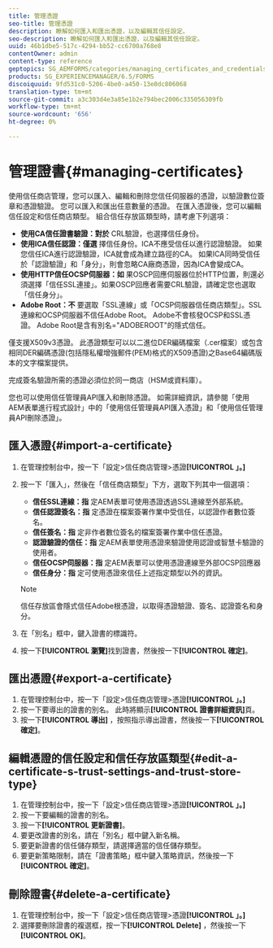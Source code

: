 ```yaml
---
title: 管理憑證
seo-title: 管理憑證
description: 瞭解如何匯入和匯出憑證，以及編輯其信任設定。
seo-description: 瞭解如何匯入和匯出憑證，以及編輯其信任設定。
uuid: 46b1dbe5-517c-4294-bb52-cc6700a768e8
contentOwner: admin
content-type: reference
geptopics: SG_AEMFORMS/categories/managing_certificates_and_credentials
products: SG_EXPERIENCEMANAGER/6.5/FORMS
discoiquuid: 9fd531c0-5206-4be0-a450-13e0dc806068
translation-type: tm+mt
source-git-commit: a3c303d4e3a85e1b2e794bec2006c335056309fb
workflow-type: tm+mt
source-wordcount: '656'
ht-degree: 0%

---
```



# 管理證書{#managing-certificates}

使用信任商店管理，您可以匯入、編輯和刪除您信任伺服器的憑證，以驗證數位簽章和憑證驗證。 您可以匯入和匯出任意數量的憑證。 在匯入憑證後，您可以編輯信任設定和信任商店類型。 組合信任存放區類型時，請考慮下列選項：

* **使用CA信任證書驗證：對於** CRL驗證，也選擇信任身份。
* **使用ICA信任認證：僅選** 擇信任身份。ICA不應受信任以進行認證驗證。 如果您信任ICA進行認證驗證，ICA就會成為建立路徑的CA。 如果ICA同時受信任於「認證驗證」和「身分」，則會忽略CA廠商憑證，因為ICA會變成CA。
* **使用HTTP信任OCSP伺服器：如** 果OSCP回應伺服器位於HTTP位置，則還必須選擇「信任SSL連接」。如果OSCP回應者需要CRL驗證，請確定您也選取「信任身分」。
* **Adobe Root：不** 要選取「SSL連線」或「OCSP伺服器信任商店類型」。SSL連線和OCSP伺服器不信任Adobe Root。 Adobe不會核發OCSP和SSL憑證。 Adobe Root是含有別名=&quot;ADOBEROOT&quot;的隱式信任。

僅支援X509v3憑證。 此憑證類型可以以二進位DER編碼檔案（.cer檔案）或包含相同DER編碼憑證(包括隱私權增強郵件(PEM)格式的X509憑證)之Base64編碼版本的文字檔案提供。

完成簽名驗證所需的憑證必須位於同一商店（HSM或資料庫）。

您也可以使用信任管理員API匯入和刪除憑證。 如需詳細資訊，請參閱「使用AEM表單進行程式設計」中的「使用信任管理員API匯入憑證」和「使用信任管理員API刪除憑證」。[](https://www.adobe.com/go/learn_aemforms_programming_63)

## 匯入憑證{#import-a-certificate}

1. 在管理控制台中，按一下「設定>信任商店管理>憑證&#x200B;**[!UICONTROL 」。]**
1. 按一下「匯入」，然後在「信任商店類型」下方，選取下列其中一個選項：

   * **信任SSL連線：指** 定AEM表單可使用憑證透過SSL連線至外部系統。
   * **信任認證簽名：指** 定憑證在檔案簽署作業中受信任，以認證作者數位簽名。
   * **信任簽名：指** 定非作者數位簽名的檔案簽署作業中信任憑證。
   * **認證驗證的信任：指** 定AEM表單使用憑證來驗證使用認證或智慧卡驗證的使用者。
   * **信任OCSP伺服器：指** 定AEM表單可以使用憑證連線至外部OCSP回應器
   * **信任身分：指** 定可使用憑證來信任上述指定類型以外的資訊。

   >[!NOTE]
   >
   >信任存放區會隱式信任Adobe根憑證，以取得憑證驗證、簽名、認證簽名和身分。

1. 在「別名」框中，鍵入證書的標識符。
1. 按一下&#x200B;**[!UICONTROL 瀏覽]**&#x200B;找到證書，然後按一下&#x200B;**[!UICONTROL 確定]**。

## 匯出憑證{#export-a-certificate}

1. 在管理控制台中，按一下「設定>信任商店管理>憑證&#x200B;**[!UICONTROL 」。]**
1. 按一下要導出的證書的別名。 此時將顯示&#x200B;**[!UICONTROL 證書詳細資訊]**&#x200B;頁。
1. 按一下&#x200B;**[!UICONTROL 導出]** ，按照指示導出證書，然後按一下&#x200B;**[!UICONTROL 確定]**。

## 編輯憑證的信任設定和信任存放區類型{#edit-a-certificate-s-trust-settings-and-trust-store-type}

1. 在管理控制台中，按一下「設定>信任商店管理>憑證&#x200B;**[!UICONTROL 」。]**
1. 按一下要編輯的證書的別名。
1. 按一下&#x200B;**[!UICONTROL 更新證書]**。
1. 要更改證書的別名，請在「別名」框中鍵入新名稱。
1. 要更新證書的信任儲存類型，請選擇適當的信任儲存類型。
1. 要更新策略限制，請在「證書策略」框中鍵入策略資訊，然後按一下&#x200B;**[!UICONTROL 確定]**。

## 刪除證書{#delete-a-certificate}

1. 在管理控制台中，按一下「設定>信任商店管理>憑證&#x200B;**[!UICONTROL 」。]**
1. 選擇要刪除證書的複選框，按一下&#x200B;**[!UICONTROL Delete]** ，然後按一下&#x200B;**[!UICONTROL OK]**。

